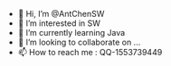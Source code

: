 - 👋 Hi, I’m @AntChenSW
- 👀 I’m interested in SW
- 🌱 I’m currently learning Java
- 💞️ I’m looking to collaborate on ...
- 📫 How to reach me : QQ-1553739449

<!---
AntChenSW/AntChenSW is a ✨ special ✨ repository because its `README.md` (this file) appears on your GitHub profile.
You can click the Preview link to take a look at your changes.
--->
